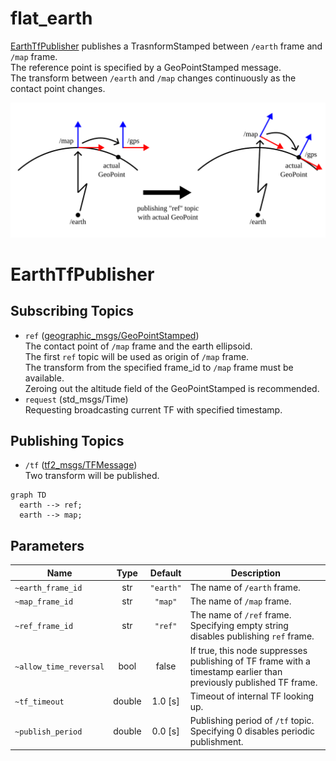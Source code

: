 # flat_earth
[EarthTfPublisher](#EarthTfPublisher) publishes a TrasnformStamped between `/earth` frame and `/map` frame.  
The reference point is specified by a GeoPointStamped message.  
The transform between `/earth` and `/map` changes continuously as the contact point changes.

![Frame relations](images/frame_relations.svg)

# EarthTfPublisher

## Subscribing Topics
- `ref` ([geographic_msgs/GeoPointStamped](https://docs.ros.org/en/noetic/api/geographic_msgs/html/msg/GeoPointStamped.html))  
  The contact point of `/map` frame and the earth ellipsoid.  
  The first `ref` topic will be used as origin of `/map` frame.  
  The transform from the specified frame_id to `/map` frame must be available.  
  Zeroing out the altitude field of the GeoPointStamped is recommended.
- `request` (std_msgs/Time)  
  Requesting broadcasting current TF with specified timestamp.

## Publishing Topics
- `/tf` ([tf2_msgs/TFMessage](https://docs.ros.org/en/noetic/api/tf2_msgs/html/msg/TFMessage.html))  
  Two transform will be published.
```mermaid
graph TD
  earth --> ref;
  earth --> map;
```

## Parameters
| Name | Type | Default | Description |
| --- | :-: | :-: | --- |
| `~earth_frame_id` | str | `"earth"` | The name of `/earth` frame. |
| `~map_frame_id` | str | `"map"` | The name of `/map` frame. |
| `~ref_frame_id` | str | `"ref"` | The name of `/ref` frame.<br/>Specifying empty string disables publishing `ref` frame. |
| `~allow_time_reversal` | bool | false | If true, this node suppresses publishing of TF frame with a timestamp earlier than previously published TF frame. |
| `~tf_timeout` | double | 1.0 [s] | Timeout of internal TF looking up. |
| `~publish_period` | double | 0.0 [s] | Publishing period of `/tf` topic.<br/>Specifying 0 disables periodic publishment. |
